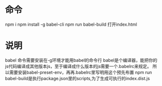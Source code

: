 # 命令
npm i
npm install -g babel-cli
npm run babel-build
打开index.html
# 说明
babel 命令需要安装在-g环境才能用babel的命令行
babel是个编译器，能把你的js代码编译成其他版本js，至于编译成什么版本的js需要一个.babelrc来规定。
所以需要安装babel-preset-env，再再.babelrc里写明用这个预先布置
npm run babel-build是执行package.json里的scripts,为了生成可执行的index.dist.js